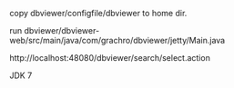 copy dbviewer/configfile/dbviewer to home dir.

run
dbviewer/dbviewer-web/src/main/java/com/grachro/dbviewer/jetty/Main.java

http://localhost:48080/dbviewer/search/select.action

JDK 7


